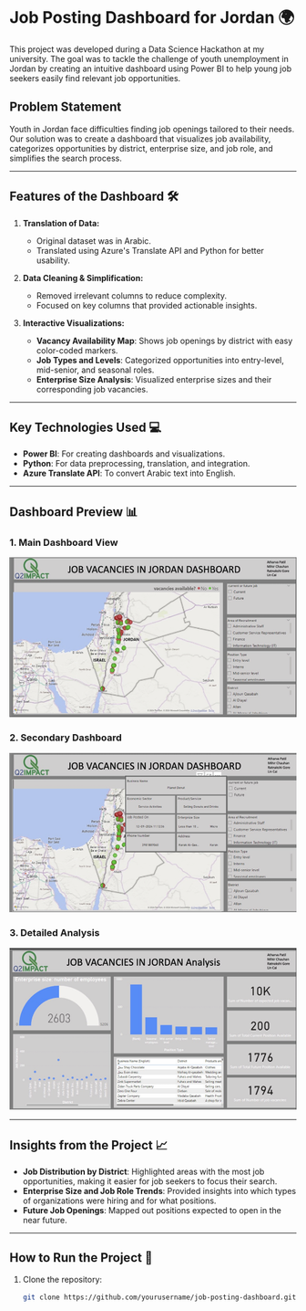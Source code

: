 # Job Posting Dashboard for Jordan 🌍

This project was developed during a Data Science Hackathon at my university. The goal was to tackle the challenge of youth unemployment in Jordan by creating an intuitive dashboard using Power BI to help young job seekers easily find relevant job opportunities.

## Problem Statement
Youth in Jordan face difficulties finding job openings tailored to their needs. Our solution was to create a dashboard that visualizes job availability, categorizes opportunities by district, enterprise size, and job role, and simplifies the search process.

---

## Features of the Dashboard 🛠️

1. **Translation of Data:**
   - Original dataset was in Arabic.
   - Translated using Azure's Translate API and Python for better usability.

2. **Data Cleaning & Simplification:**
   - Removed irrelevant columns to reduce complexity.
   - Focused on key columns that provided actionable insights.

3. **Interactive Visualizations:**
   - **Vacancy Availability Map**: Shows job openings by district with easy color-coded markers.
   - **Job Types and Levels**: Categorized opportunities into entry-level, mid-senior, and seasonal roles.
   - **Enterprise Size Analysis**: Visualized enterprise sizes and their corresponding job vacancies.

---

## Key Technologies Used 💻

- **Power BI**: For creating dashboards and visualizations.
- **Python**: For data preprocessing, translation, and integration.
- **Azure Translate API**: To convert Arabic text into English.

---

## Dashboard Preview 📊

### 1. Main Dashboard View
![Job Vacancies Dashboard](images/dashboard.png)

### 2. Secondary Dashboard
![Secondary View](images/dashboard-2.png)

### 3. Detailed Analysis
![Analysis Dashboard](images/analysis.png)

---

## Insights from the Project 📈

- **Job Distribution by District**: Highlighted areas with the most job opportunities, making it easier for job seekers to focus their search.
- **Enterprise Size and Job Role Trends**: Provided insights into which types of organizations were hiring and for what positions.
- **Future Job Openings**: Mapped out positions expected to open in the near future.

---

## How to Run the Project 🚀

1. Clone the repository:
   ```bash
   git clone https://github.com/yourusername/job-posting-dashboard.git
